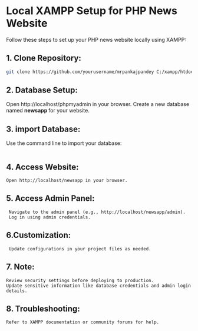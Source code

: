 # Local XAMPP Setup for PHP News Website

Follow these steps to set up your PHP news website locally using XAMPP:

## 1. **Clone Repository:**
   ```bash
   git clone https://github.com/yourusername/mrpankajpandey C:/xampp/htdocs/newsapp
```

## 2. Database Setup:

Open http://localhost/phpmyadmin in your browser.
Create a new database named <b> newsapp </b> for your website.

## 3. import Database:

Use the command line to import your database:
```bash mysql -u root -p your_database_name < C:/xampp/htdocs/your-news-website/database/newsapp.spl

```
## 4. Access Website:

    Open http://localhost/newsapp in your browser.

## 5. Access Admin Panel:

     Navigate to the admin panel (e.g., http://localhost/newsapp/admin).
     Log in using admin credentials.
 ## 6.Customization:

     Update configurations in your project files as needed.
## 7. Note:

    Review security settings before deploying to production.
    Update sensitive information like database credentials and admin login details.
## 8. Troubleshooting:

    Refer to XAMPP documentation or community forums for help.
